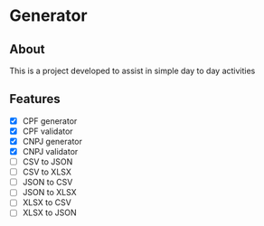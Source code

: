 # Generator

## About
This is a project developed to assist in simple day to day activities

## Features

 - [x] CPF generator
 - [x] CPF validator
 - [x] CNPJ generator
 - [x] CNPJ validator
 - [ ] CSV to JSON
 - [ ] CSV to XLSX
 - [ ] JSON to CSV
 - [ ] JSON to XLSX
 - [ ] XLSX to CSV
 - [ ] XLSX to JSON